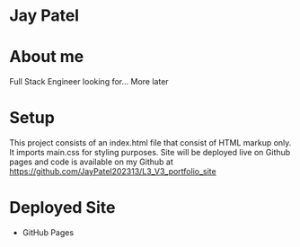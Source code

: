 # Jay Patel

# About me
Full Stack Engineer looking for... More later

# Setup
This project consists of an index.html file  that consist of HTML markup only. It imports main.css for styling purposes.
Site will be deployed live on Github pages and code is available on my Github at https://github.com/JayPatel202313/L3_V3_portfolio_site

# Deployed Site
- GitHub Pages 